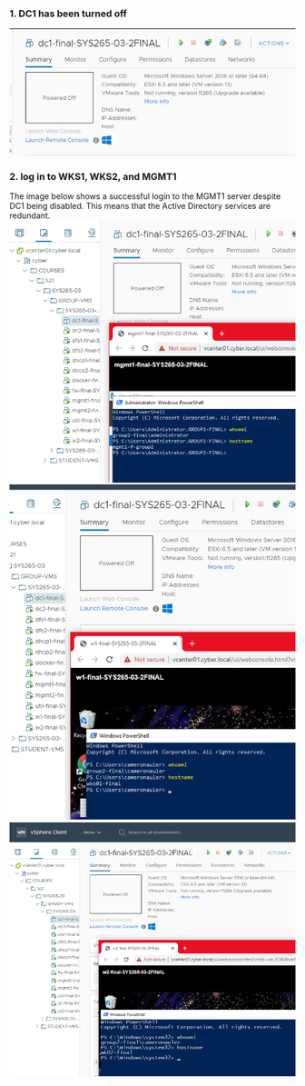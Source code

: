 ### 1. DC1 has been turned off

![](https://github.com/CameronAuler/Group2-Final-Project/blob/ed7e3ee571fbd06bf6d20321f674f30198179bea/test-images/test-1/dc1%20turned%20off.PNG)

### 2. log in to WKS1, WKS2, and MGMT1
The image below shows a successful login to the MGMT1 server despite DC1 being disabled.  This means that the Active Directory services are redundant.
![](https://github.com/CameronAuler/Group2-Final-Project/blob/ed7e3ee571fbd06bf6d20321f674f30198179bea/test-images/test-1/mgmt1%20login.PNG)
![](https://github.com/CameronAuler/Group2-Final-Project/blob/ed7e3ee571fbd06bf6d20321f674f30198179bea/test-images/test-1/wks1%20login.PNG)
![](https://github.com/CameronAuler/Group2-Final-Project/blob/ed7e3ee571fbd06bf6d20321f674f30198179bea/test-images/test-1/wks2%20login.PNG)